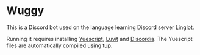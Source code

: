 # Wuggy

This is a Discord bot used on the language learning Discord server [Linglot](https://disboard.org/server/416241493838266368).

Running it requires installing [Yuescript](https://yuescript.org/), [Luvit](https://luvit.io/) and [Discordia](https://github.com/SinisterRectus/Discordia). The Yuescript files are automatically compiled using [tup](https://gittup.org/tup/).